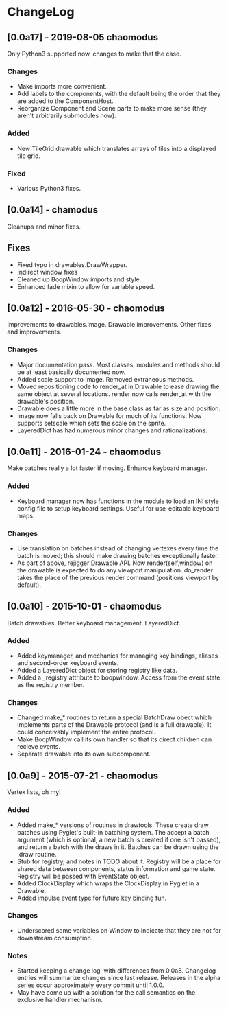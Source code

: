 # ChangeLog

## [0.0a17] - 2019-08-05 chaomodus

Only Python3 supported now, changes to make that the case.

### Changes
- Make imports more convenient.
- Add labels to the components, with the default being the order that they are added
  to the ComponentHost.
- Reorganize Component and Scene parts to make more sense (they aren't arbitrarily submodules
  now).

### Added
- New TileGrid drawable which translates arrays of tiles into a displayed tile grid.

### Fixed
- Various Python3 fixes.


## [0.0a14] - chamodus

Cleanups and minor fixes.


## Fixes
- Fixed typo in drawables.DrawWrapper.
- Indirect window fixes
- Cleaned up BoopWindow imports and style.
- Enhanced fade mixin to allow for variable speed.

## [0.0a12] - 2016-05-30 - chaomodus

Improvements to drawables.Image. Drawable improvements. Other fixes and improvements.

### Changes
- Major documentation pass. Most classes, modules and methods should be
  at least basically documented now.
- Added scale support to Image. Removed extraneous methods.
- Moved repositioning code to render_at in Drawable to ease drawing the
  same object at several locations. render now calls render_at with
  the drawable's position.
- Drawable does a little more in the base class as far as size and position.
- Image now falls back on Drawable for much of its functions. Now supports
  setscale which sets the scale on the sprite.
- LayeredDict has had numerous minor changes and rationalizations.

## [0.0a11] - 2016-01-24 - chaomodus

Make batches really a lot faster if moving. Enhance keyboard manager.

### Added
- Keyboard manager now has functions in the module to load an INI style config
  file to setup keyboard settings. Useful for use-editable keyboard maps.

### Changes
- Use translation on batches instead of changing vertexes every time the batch is moved;
  this should make drawing batches exceptionally faster.
- As part of above, rejigger Drawable API. Now render(self,window) on the drawable is
  expected to do any viewport manipulation. do_render takes the place of the previous
  render command (positions viewport by default).

## [0.0a10] - 2015-10-01 - chaomodus

Batch drawables. Better keyboard management. LayeredDict.

### Added
- Added keymanager, and mechanics for managing key bindings, aliases and
  second-order keyboard events.
- Added a LayeredDict object for storing registry like data.
- Added a _registry attribute to boopwindow. Access from the event state as the
  registry member.

### Changes
- Changed make_* routines to return a special BatchDraw obect which implements
  parts of the Drawable protocol (and is a full drawable). It could conceivably
  implement the entire protocol.
- Make BoopWindow call its own handler so that its direct children can recieve events.
- Separate drawable into its own subcomponent.


## [0.0a9] - 2015-07-21 - chaomodus

Vertex lists, oh my!

### Added
- Added make_* versions of routines in drawtools. These create draw batches
  using Pyglet's built-in batching system. The accept a batch argument (which
  is optional, a new batch is created if one isn't passed), and return a batch
  with the draws in it. Batches can be drawn using the .draw routine.
- Stub for registry, and notes in TODO about it. Registry will be a place for
  shared data between components, status information and game state. Registry
  will be passed with EventState object.
- Added ClockDisplay which wraps the ClockDisplay in Pyglet in a Drawable.
- Added impulse event type for future key binding fun.

### Changes
- Underscored some variables on Window to indicate that they are not for downstream
  consumption.

### Notes
- Started keeping a change log, with differences from 0.0a8. Changelog entries
  will summarize changes since last release. Releases in the alpha series occur
  approximately every commit until 1.0.0.
- May have come up with a solution for the call semantics on the exclusive handler
  mechanism.
